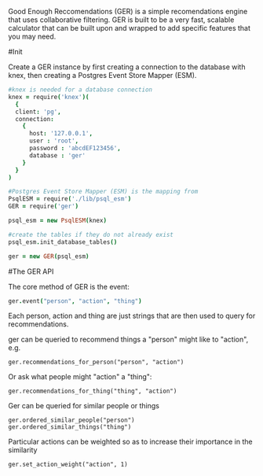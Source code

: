 Good Enough Reccomendations (GER) is a simple recomendations engine that uses collaborative filtering.
GER is built to be a very fast, scalable calculator that can be built upon and wrapped to add specific features that you may need.

#Init

Create a GER instance by first creating a connection to the database with knex, then creating a Postgres Event Store Mapper (ESM).

```coffeescript
#knex is needed for a database connection
knex = require('knex')(
  {
  client: 'pg', 
  connection: 
    {
      host: '127.0.0.1', 
      user : 'root', 
      password : 'abcdEF123456', 
      database : 'ger'
    }
  }
)

#Postgres Event Store Mapper (ESM) is the mapping from 
PsqlESM = require('./lib/psql_esm')
GER = require('ger')

psql_esm = new PsqlESM(knex)

#create the tables if they do not already exist
psql_esm.init_database_tables()

ger = new GER(psql_esm)
```


#The GER API

The core method of GER is the event:
```coffeescript
ger.event("person", "action", "thing")
```

Each person, action and thing are just strings that are then used to query for recommendations.

ger can be queried to recommend things a "person" might like to "action", e.g.

```
ger.recommendations_for_person("person", "action")
```

Or ask what people might "action" a "thing": 

```
ger.recommendations_for_thing("thing", "action")
```

Ger can be queried for similar people or things

```
ger.ordered_similar_people("person")
ger.ordered_similar_things("thing")
```

Particular actions can be weighted so as to increase their importance in the similarity

```
ger.set_action_weight("action", 1)
```